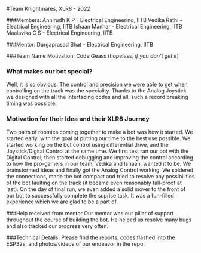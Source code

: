 #Team Knightmares, XLR8 - 2022

###Members:
Annirudh K P - Electrical Engineering, IITB
Vedika Rathi - Electrical Engineering, IITB
Ishaan Manhar - Electrical Engineering, IITB
Maalavika C S - Electrical Engineering, IITB

###Mentor:
Durgaprasad Bhat - Electrical Engineering, IITB

###Team Name Motivation: 
Code Geass (*hopeless, if you don't get it*)

### What makes our bot special?
Well, it is so obvious. The control and precision we were able to get when controlling on the track was the speciality. Thanks to the Analog Joystick we designed 
with all the interfacing codes and all, such a record breaking timing was possible.

### Motivation for their Idea and their XLR8 Journey
Two pairs of roomies coming together to make a bot was how it started. We started early, with the goal of putting our time to the best use possible. We started working 
on the bot control using differential drive, and the Joystick/Digital Control at the same time. We first test ran our bot with the Digital Control, then started debugging
and improving the control according to how the pro-gamers in our team, Vedika and Ishaan, wanted it to be. We brainstormed ideas and finally got the Analog Control 
working. We soldered the connections, made the bot compact and tried to resolve any possibilities of the bot faulting on the track (it became even reasonably fall-proof at 
last). On the day of final run, we even added a solid mover to the front of our bot to successfully complete the suprise task. It was a fun-filled experience which we 
are glad to be a part of.

###Help received from mentor
Our mentor was our pillar of support throughout the course of building the bot. He helped us resolve many bugs and also tracked our progress very often.

###Technical Details:
Please find the reports, codes flashed into the ESP32s, and photos/videos of our endeavor in the repo.
